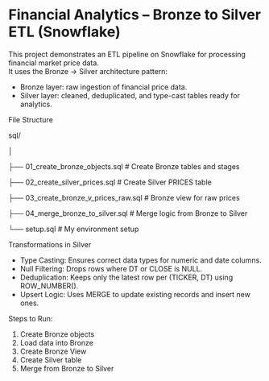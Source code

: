 # Financial Analytics – Bronze to Silver ETL (Snowflake)

This project demonstrates an ETL pipeline on Snowflake for processing financial market price data.  
It uses the Bronze → Silver architecture pattern:
- Bronze layer: raw ingestion of financial price data.
- Silver layer: cleaned, deduplicated, and type-cast tables ready for analytics.

File Structure  

sql/  

│  

├── 01_create_bronze_objects.sql       # Create Bronze tables and stages  

├── 02_create_silver_prices.sql        # Create Silver PRICES table  

├── 03_create_bronze_v_prices_raw.sql  # Bronze view for raw prices  

├── 04_merge_bronze_to_silver.sql      # Merge logic from Bronze to Silver  

└── setup.sql                          # My environment setup

Transformations in Silver
- Type Casting: Ensures correct data types for numeric and date columns.
- Null Filtering: Drops rows where DT or CLOSE is NULL.
- Deduplication: Keeps only the latest row per (TICKER, DT) using ROW_NUMBER().
- Upsert Logic: Uses MERGE to update existing records and insert new ones.

Steps to Run:
1. Create Bronze objects 
2. Load data into Bronze
3. Create Bronze View
4. Create Silver table
5. Merge from Bronze to Silver
